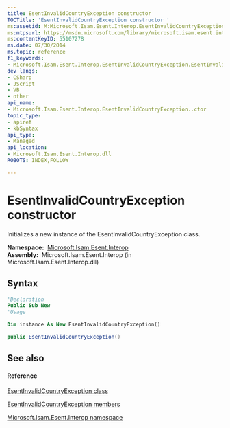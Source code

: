 ```yaml
---
title: EsentInvalidCountryException constructor 
TOCTitle: 'EsentInvalidCountryException constructor '
ms:assetid: M:Microsoft.Isam.Esent.Interop.EsentInvalidCountryException.#ctor
ms:mtpsurl: https://msdn.microsoft.com/library/microsoft.isam.esent.interop.esentinvalidcountryexception.esentinvalidcountryexception(v=EXCHG.10)
ms:contentKeyID: 55107278
ms.date: 07/30/2014
ms.topic: reference
f1_keywords:
- Microsoft.Isam.Esent.Interop.EsentInvalidCountryException.EsentInvalidCountryException
dev_langs:
- CSharp
- JScript
- VB
- other
api_name: 
- Microsoft.Isam.Esent.Interop.EsentInvalidCountryException..ctor
topic_type: 
- apiref
- kbSyntax
api_type: 
- Managed
api_location: 
- Microsoft.Isam.Esent.Interop.dll
ROBOTS: INDEX,FOLLOW

---
```


# EsentInvalidCountryException constructor

Initializes a new instance of the EsentInvalidCountryException class.

**Namespace:**  [Microsoft.Isam.Esent.Interop](hh596136\(v=exchg.10\).md)  
**Assembly:**  Microsoft.Isam.Esent.Interop (in Microsoft.Isam.Esent.Interop.dll)

## Syntax

``` vb
'Declaration
Public Sub New
'Usage

Dim instance As New EsentInvalidCountryException()
```

``` csharp
public EsentInvalidCountryException()
```

## See also

#### Reference

[EsentInvalidCountryException class](dn319498\(v=exchg.10\).md)

[EsentInvalidCountryException members](dn319467\(v=exchg.10\).md)

[Microsoft.Isam.Esent.Interop namespace](hh596136\(v=exchg.10\).md)

